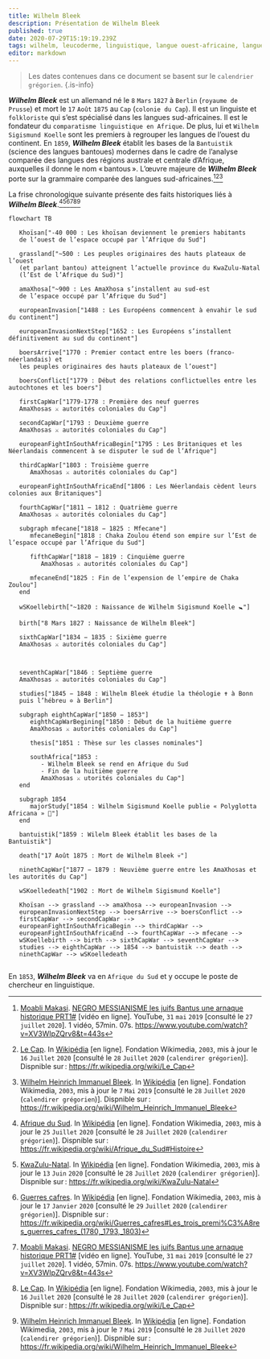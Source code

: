 ```yaml
---
title: Wilhelm Bleek
description: Présentation de Wilhelm Bleek
published: true
date: 2020-07-29T15:19:19.239Z
tags: wilhelm, leucoderme, linguistique, langue ouest-africaine, langue de l’ouest, pionnier, allemand, bleek, wilhelm bleek, blanc, linguiste, missionnaire
editor: markdown
---
```


> Les dates contenues dans ce document se basent sur le `calendrier grégorien`.
{.is-info}

***Wilhelm Bleek*** est un allemand né le `8` `Mars` `1827` à `Berlin` (`royaume de Prusse`) et mort le `17` `Août` `1875` au `Cap` (`colonie du Cap`). Il est un linguiste et `folkloriste` qui s’est spécialisé dans les langues sud-africaines. Il est le fondateur du `comparatisme linguistique en Afrique`. De plus, lui et `Wilhelm Sigismund Koelle` sont les premiers à regrouper les langues de l’ouest du continent.
En `1859`, ***Wilhelm Bleek*** établit les bases de la `Bantuistik` (science des langues bantoues) modernes dans le cadre de l’analyse comparée des langues des régions australe et centrale d’Afrique, auxquelles il donne le nom « bantous ».
L’œuvre majeure de ***Wilhelm Bleek*** porte sur la grammaire comparée des langues sud-africaines.[^1][^2][^3]

La frise chronologique suivante présente des faits historiques liés à ***Wilhelm Bleek***.[^4][^5][^6][^1][^2][^3]
```mermaid
flowchart TB
   
   Khoïsan["-40 000 : Les khoïsan deviennent le premiers habitants
   de l’ouest de l’espace occupé par l’Afrique du Sud"]
   
   grassland["~500 : Les peuples originaires des hauts plateaux de l’ouest
   (et parlant bantou) atteignent l’actuelle province du KwaZulu-Natal
   (l’Est de l’Afrique du Sud)"]
   
   amaXhosa["~900 : Les AmaXhosa s’installent au sud-est
   de l’espace occupé par l’Afrique du Sud"]
   
   europeanInvasion["1488 : Les Européens commencent à envahir le sud du continent"]
   
   europeanInvasionNextStep["1652 : Les Européens s’installent définitivement au sud du continent"]
   
   boersArrive["1770 : Premier contact entre les boers (franco-néerlandais) et
   les peuples originaires des hauts plateaux de l’ouest"]
   
   boersConflict["1779 : Début des relations conflictuelles entre les autochtones et les boers"]
   
   firstCapWar["1779-1778 : Première des neuf guerres
   AmaXhosas ⚔ autorités coloniales du Cap"]
   
   secondCapWar["1793 : Deuxième guerre
   AmaXhosas ⚔ autorités coloniales du Cap"]
   
   europeanFightInSouthAfricaBegin["1795 : Les Britaniques et les Néerlandais commencent à se disputer le sud de l’Afrique"]
   
   thirdCapWar["1803 : Troisième guerre
      AmaXhosas ⚔ autorités coloniales du Cap"]

   europeanFightInSouthAfricaEnd["1806 : Les Néerlandais cèdent leurs colonies aux Britaniques"]

   fourthCapWar["1811 − 1812 : Quatrième guerre
   AmaXhosas ⚔ autorités coloniales du Cap"]
   
   subgraph mfecane["1818 − 1825 : Mfecane"]
      mfecaneBegin["1818 : Chaka Zoulou étend son empire sur l’Est de l’espace occupé par l’Afrique du Sud"]
      
      fifthCapWar["1818 − 1819 : Cinquième guerre
         AmaXhosas ⚔ autorités coloniales du Cap"]
         
      mfecaneEnd["1825 : Fin de l’expension de l’empire de Chaka Zoulou"]
   end
   
   wSKoellebirth["~1820 : Naissance de Wilhelm Sigismund Koelle 🚼"]
   
   birth["8 Mars 1827 : Naissance de Wilhelm Bleek"]
      
   sixthCapWar["1834 − 1835 : Sixième guerre
   AmaXhosas ⚔ autorités coloniales du Cap"]
   
   
   
   seventhCapWar["1846 : Septième guerre 
   AmaXhosas ⚔ autorités coloniales du Cap"]
      
   studies["1845 − 1848 : Wilhelm Bleek étudie la théologie ✝ à Bonn
   puis l’hébreu ✡ à Berlin"]
   
   subgraph eighthCapWar["1850 − 1853"]
      eighthCapWarBegining["1850 : Début de la huitième guerre 
      AmaXhosas ⚔ autorités coloniales du Cap"]
      
      thesis["1851 : Thèse sur les classes nominales"]
   
      southAfrica["1853 :
         - Wilhelm Bleek se rend en Afrique du Sud
         - Fin de la huitième guerre 
         AmaXhosas ⚔ utorités coloniales du Cap"]
   end
   
   subgraph 1854
      majorStudy["1854 : Wilhelm Sigismund Koelle publie « Polyglotta Africana » 📖"]
   end
   
   bantuistik["1859 : Wilelm Bleek établit les bases de la Bantuistik"]
   
   death["17 Août 1875 : Mort de Wilhelm Bleek 💀"]
   
   ninethCapWar["1877 − 1879 : Neuvième guerre entre les AmaXhosas et les autorités du Cap"]
   
   wSKoelledeath["1902 : Mort de Wilhelm Sigismund Koelle"]
      
   Khoïsan --> grassland --> amaXhosa --> europeanInvasion -->
   europeanInvasionNextStep --> boersArrive --> boersConflict --> 
   firstCapWar --> secondCapWar --> 
   europeanFightInSouthAfricaBegin --> thirdCapWar --> 
   europeanFightInSouthAfricaEnd --> fourthCapWar --> mfecane --> 
   wSKoellebirth --> birth --> sixthCapWar --> seventhCapWar --> 
   studies --> eighthCapWar --> 1854 --> bantuistik --> death --> 
   ninethCapWar --> wSKoelledeath
   
```

En `1853`, ***Wilhelm Bleek*** va en `Afrique du Sud` et y occupe le poste de chercheur en linguistique.

[^1]: [Moabli Makasi](https://www.youtube.com/channel/UCjj4wUCAsYWITZQv4DbtPNw). [NEGRO MESSIANISME les juifs Bantus une arnaque historique PRT1#](https://www.youtube.com/watch?v=XV3WIpZQrv8&t=443s) [vidéo en ligne]. YouTube, `31` `mai` `2019` [consulté le `27` `juillet` `2020`]. 1 vidéo, 57min. 07s. https://www.youtube.com/watch?v=XV3WIpZQrv8&t=443s
[^2]: [Le Cap](https://fr.wikipedia.org/wiki/Le_Cap). In [Wikipédia](https://wikipedia.org) [en ligne]. Fondation Wikimedia, `2003`, mis à jour le `16` `Juillet` `2020` [consulté le `28` `Juillet` `2020` (`calendirer grégorien`)]. Dispnible sur : https://fr.wikipedia.org/wiki/Le_Cap
[^3]: [Wilhelm Heinrich Immanuel Bleek](https://fr.wikipedia.org/wiki/Wilhelm_Heinrich_Immanuel_Bleek). In [Wikipédia](https://wikipedia.org) [en ligne]. Fondation Wikimedia, `2003`, mis à jour le `7` `Mai` `2019` [consulté le `28` `Juillet` `2020` (`calendirer grégorien`)]. Dispnible sur : https://fr.wikipedia.org/wiki/Wilhelm_Heinrich_Immanuel_Bleek
[^4]: [Afrique du Sud](https://fr.wikipedia.org/wiki/Afrique_du_Sud#Histoire). In [Wikipédia](https://wikipedia.org) [en ligne]. Fondation Wikimedia, `2003`, mis à jour le `25` `Juillet` `2020` [consulté le `28` `Juillet` `2020` (`calendirer grégorien`)]. Dispnible sur : https://fr.wikipedia.org/wiki/Afrique_du_Sud#Histoire
[^5]: [KwaZulu-Natal](https://fr.wikipedia.org/wiki/KwaZulu-Natal). In [Wikipédia](https://wikipedia.org) [en ligne]. Fondation Wikimedia, `2003`, mis à jour le `13` `Juin` `2020` [consulté le `28` `Juillet` `2020` (`calendirer grégorien`)]. Dispnible sur : https://fr.wikipedia.org/wiki/KwaZulu-Natal
[^6]: [Guerres cafres](https://fr.wikipedia.org/wiki/Guerres_cafres#Les_trois_premi%C3%A8res_guerres_cafres_(1780,_1793,_1803)). In [Wikipédia](https://wikipedia.org) [en ligne]. Fondation Wikimedia, `2003`, mis à jour le `17` `Janvier` `2020` [consulté le `29` `Juillet` `2020` (`calendirer grégorien`)]. Dispnible sur : https://fr.wikipedia.org/wiki/Guerres_cafres#Les_trois_premi%C3%A8res_guerres_cafres_(1780,_1793,_1803)